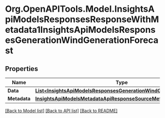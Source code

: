# Org.OpenAPITools.Model.InsightsApiModelsResponsesResponseWithMetadata1InsightsApiModelsResponsesGenerationWindGenerationForecast

## Properties

Name | Type | Description | Notes
------------ | ------------- | ------------- | -------------
**Data** | [**List&lt;InsightsApiModelsResponsesGenerationWindGenerationForecast&gt;**](InsightsApiModelsResponsesGenerationWindGenerationForecast.md) |  | [optional] 
**Metadata** | [**InsightsApiModelsMetadataApiResponseSourceMetadata**](InsightsApiModelsMetadataApiResponseSourceMetadata.md) |  | [optional] 

[[Back to Model list]](../README.md#documentation-for-models) [[Back to API list]](../README.md#documentation-for-api-endpoints) [[Back to README]](../README.md)


